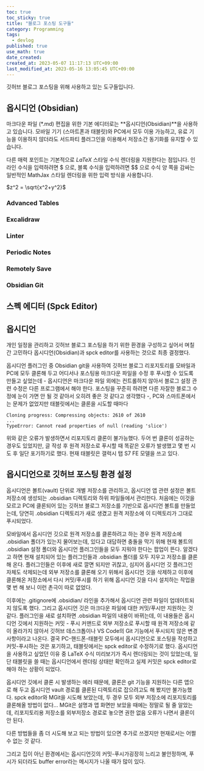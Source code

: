 ```yaml
---
toc: true
toc_sticky: true
title: "블로그 포스팅 도구들"
category: Programming
tags:
  - devlog
published: true
use_math: true
date_created:
created_at: 2023-05-07 11:17:13 UTC+09:00
last_modified_at: 2023-05-16 13:05:45 UTC+09:00
---
```


깃허브 블로그 포스팅을 위해 사용하고 있는 도구들입니다.

## 옵시디언 (Obsidian)

마크다운 파일 (*.md) 편집을 위한 기본 에디터로는 **옵시디언(Obsidian)**을 사용하고 있습니다.  모바일 기기 (스마트폰과 태블릿)와 PC에서 모두 이용 가능하고, 유료 기능을 이용하지 않더라도 서드파티 플러그인을 이용해서 저장소간 동기화를 유지할 수 있습니다.

다른 매력 포인트는 기본적으로 $LaTeX$ 스타일 수식 렌더링을 지원한다는 점입니다.  인라인 수식을 입력하려면 \$ 으로, 블록 수식을 입력하려면 \$\$ 으로 수식 양 쪽을 감싸는 일반적인 MathJax 스타일 렌더링을 위한 입력 방식을 사용합니다.

\$z^2 = \sqrt{x^2+y^2}$


### Advanced Tables

### Excalidraw

### Linter

### Periodic Notes

### Remotely Save

### Obsidian Git




## 스펙 에디터 (Spck Editor)


## 옵시디언

개인 일정을 관리하고 깃허브 블로그 포스팅을 하기 위한 환경을 구성하고 싶어서 며칠간 고민하다 옵시디언(Obsidian)과 spck editor를 사용하는 것으로 최종 결정했다.

옵시디언 플러그인 중 Obsidian git을 사용하여 깃허브 블로그 리포지토리를 모바일과 PC에 모두 클론해 두고 어디서나 포스팅용 마크다운 파일을 수정 후 푸시할 수 있도록 만들고 싶었는데 - 옵시디언은 마크다운 파일 외에는 컨트롤하지 않아서 블로그 설정 관련 수정은 다른 프로그램에서 해야 한다.  포스팅을 꾸준히 하려면 다른 자잘한 블로그 수정에 눈이 가면 안 될 것 같아서 오히려 좋은 것 같다고 생각했다 -, PC와 스마트폰에서는 문제가 없었지만 태블릿에서는 클론을 시도할 때마다

```
Cloning progress: Compressing objects: 2610 of 2610
...
TypeError: Cannot read properties of null (reading 'slice')
```

위와 같은 오류가 발생하면서 리포지토리 클론이 불가능했다.  두어 번 클론이 성공하는 경우도 있었지만, 글 작성 후 원격 저장소로 푸시할 때 똑같은 오류가 발생했고 몇 번 시도 후 일단 포기하기로 했다.  현재 태블릿은 갤럭시 탭 S7 FE 모델을 쓰고 있다.

## 옵시디언으로 깃허브 포스팅 환경 설정

옵시디언은 볼트(vault) 단위로 개별 저장소를 관리하고, 옵시디언 앱 관련 설정은 볼트 저장소에 생성되는 .obsidian 디렉토리와 하위 파일들에서 관리한다.  처음에는 이것을 모르고 PC에 클론되어 있는 깃허브 블로그 저장소를 기반으로 옵시디언 볼트를 만들었는데, 당연히 .obsidian 디렉토리가 새로 생겼고 원격 저장소에 이 디렉토리가 그대로 푸시되었다.

모바일에서 옵시디언 깃으로 원격 저장소를 클론하려고 하는 경우 원격 저장소에 .obsidian 폴더가 있는지 물어보는데, 있다고 대답하면 충돌을 막기 위해 현재 볼트의 .obsidian 설정 폴더와 옵시디언 플러그인들을 모두 지워야 한다는 팝업이 뜬다.  알겠다고 하면 현재 설치되어 있는 플러그인들과 .obsidian 폴더를 모두 지우고 저장소를 클론해 온다.  플러그인들은 이후에 새로 깔면 되지만 귀찮고, 심지어 옵시디언 깃 플러그인 자체도 삭제되는데 외부 저장소를 클론해 오기 위해서 옵시디언 깃을 삭제하고 이후에 클론해온 저장소에서 다시 커밋/푸시를 하기 위해 옵시디언 깃을 다시 설치하는 작업을 몇 번 해 보니 이런 촌극이 따로 없었다.

이후에는 .gitignore에 .obsidian/ 라인을 추가해서 옵시디언 관련 파일이 업데이트되지 않도록 했다.  그리고 옵시디언 깃은 마크다운 파일에 대한 커밋/푸시만 지원하는 것 같다.  플러그인을 새로 설치하면 .obsidian 파일의 내용이 바뀌는데, 이 내용들은 옵시디언 깃에서 지원하는 커밋 - 푸시 커맨드로 외부 저장소로 푸시할 때 원격 저장소에 같이 올라가지 않아서 깃허브 데스크톱이나 VS Code의 Git 기능에서 푸시되지 않은 변경 사항이라고 나온다.
결국 PC-핸드폰-태블릿 모두에서 옵시디언으로 포스팅을 작성하고 커밋-푸시하는 것은 포기하고, 태블릿에서는 spck editor로 수정하기로 했다.  옵시디언을 사용하고 싶었던 이유 중 LaTeX 수식 미리보기가 즉시 렌더링되는 것이 있었는데, 일단 태블릿을 쓸 때는 옵시디언에서 렌더링 상태만 확인하고 실제 커밋은 spck editor로 해야 하는 상황이 되었다.

옵시디언 깃에서 클론 시 발생하는 에러 때문에, 클론은 git 기능을 지원하는 다른 앱으로 해 두고 옵시디언 vault 경로를 클론된 디렉토리로 잡으려고도 해 봤지만 불가능했다.  spck editor와 MGit을 시도해 보았는데, 두 경우 모두 외부 저장소에 리포지토리를 클론해올 방법이 없다... MGit은 설명과 앱 화면만 보았을 때에는 정말로 될 줄 알았는데, 리포지토리용 저장소를 외부저장소 경로로 놓으면 권한 없음 오류가 나면서 클론이 안 된다.

다른 방법들을 좀 더 시도해 보고 되는 방법이 있으면 추가로 쓰겠지만 현재로서는 어쩔 수 없는 것 같다.

그리고 집이 아닌 환경에서는 옵시디언깃의 커밋-푸시가굉장히 느리고 불안정하며, 푸시가 되더라도 buffer error라는 메시지가 나올 때가 많이 있다.
